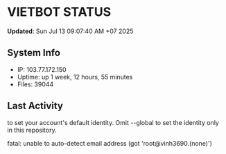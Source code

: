# VIETBOT STATUS
**Updated**: Sun Jul 13 09:07:40 AM +07 2025

## System Info
- IP: 103.77.172.150
- Uptime: up 1 week, 12 hours, 55 minutes
- Files: 39044

## Last Activity

to set your account's default identity.
Omit --global to set the identity only in this repository.

fatal: unable to auto-detect email address (got 'root@vinh3690.(none)')
